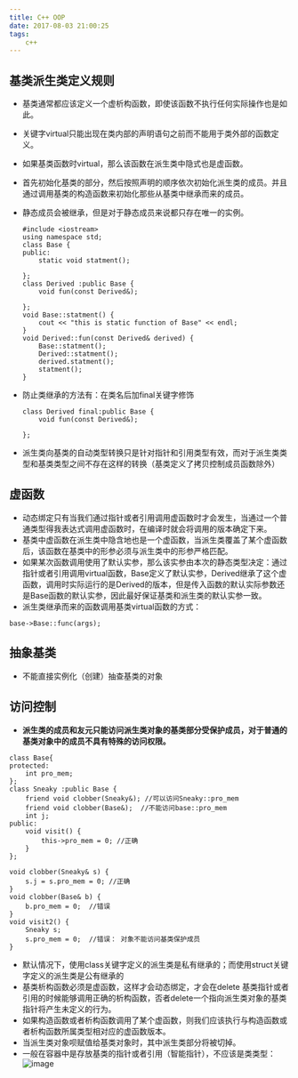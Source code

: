```yaml
---
title: C++ OOP
date: 2017-08-03 21:00:25
tags:
	c++
---
```


## 基类派生类定义规则

- 基类通常都应该定义一个虚析构函数，即使该函数不执行任何实际操作也是如此。
- 关键字virtual只能出现在类内部的声明语句之前而不能用于类外部的函数定义。
- 如果基类函数时virtual，那么该函数在派生类中隐式也是虚函数。
- 首先初始化基类的部分，然后按照声明的顺序依次初始化派生类的成员。并且通过调用基类的构造函数来初始化那些从基类中继承而来的成员。
- 静态成员会被继承，但是对于静态成员来说都只存在唯一的实例。

    ```
    #include <iostream>
    using namespace std;
    class Base {
    public:
    	static void statment();
    
    };
    class Derived :public Base {
    	void fun(const Derived&);
    
    };
    void Base::statment() {
    	cout << "this is static function of Base" << endl;
    }
    void Derived::fun(const Derived& derived) {
    	Base::statment();
    	Derived::statment();
    	derived.statment();
    	statment();
    }
    ```

- 防止类继承的方法有：在类名后加final关键字修饰

    ```
    class Derived final:public Base {
	    void fun(const Derived&);

    };
    ```

- 派生类向基类的自动类型转换只是针对指针和引用类型有效，而对于派生类类型和基类类型之间不存在这样的转换（基类定义了拷贝控制成员函数除外）

## 虚函数
- 动态绑定只有当我们通过指针或者引用调用虚函数时才会发生，当通过一个普通类型得我表达式调用虚函数时，在编译时就会将调用的版本确定下来。
- 基类中虚函数在派生类中隐含地也是一个虚函数，当派生类覆盖了某个虚函数后，该函数在基类中的形参必须与派生类中的形参严格匹配。
- 如果某次函数调用使用了默认实参，那么该实参由本次的静态类型决定：通过指针或者引用调用virtual函数，Base定义了默认实参，Derived继承了这个虚函数，调用时实际运行的是Derived的版本，但是传入函数的默认实际参数还是Base函数的默认实参，因此最好保证基类和派生类的默认实参一致。
- 派生类继承而来的函数调用基类virtual函数的方式：

```
base->Base::func(args);
```

## 抽象基类
- 不能直接实例化（创建）抽查基类的对象

## 访问控制
- **派生类的成员和友元只能访问派生类对象的基类部分受保护成员，对于普通的基类对象中的成员不具有特殊的访问权限。**

```
class Base{
protected:
	int pro_mem;
};
class Sneaky :public Base {
	friend void clobber(Sneaky&); //可以访问Sneaky::pro_mem
	friend void clobber(Base&);  //不能访问base::pro_mem
	int j;
public:
	void visit() {
		this->pro_mem = 0; //正确  
	}
};

void clobber(Sneaky& s) {
	s.j = s.pro_mem = 0; //正确
}
void clobber(Base& b) {
	b.pro_mem = 0;  //错误
}
void visit2() {
	Sneaky s;
	s.pro_mem = 0;  //错误： 对象不能访问基类保护成员
}
```
- 默认情况下，使用class关键字定义的派生类是私有继承的；而使用struct关键字定义的派生类是公有继承的
- 基类析构函数必须是虚函数，这样才会动态绑定，才会在delete 基类指针或者引用的时候能够调用正确的析构函数，否者delete一个指向派生类对象的基类指针将产生未定义的行为。
- 如果构造函数或者析构函数调用了某个虚函数，则我们应该执行与构造函数或者析构函数所属类型相对应的虚函数版本。
- 当派生类对象呗赋值给基类对象时，其中派生类部分将被切掉。
- 一般在容器中是存放基类的指针或者引用（智能指针），不应该是类类型：
![image](http://note.youdao.com/yws/public/resource/442f4d903c7a49013290c1fd611019a7/xmlnote/6B3C93642A6D46FDA954FA196F01557C/4007)


